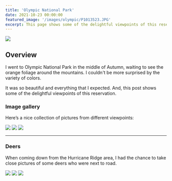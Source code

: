 ```yaml
---
title: 'Olympic National Park'
date: 2021-10-23 00:00:00
featured_image: '/images/olympic/P1013523.JPG'
excerpt: This page shows some of the delightful viewpoints of this reservation.
---
```


![](/images/olympic/P1013523.jpg)

## Overview

I went to Olympic National Park in the middle of Autumn, waiting to see the orange foliage around the mountains. I couldn't be more surprised by the variety of colors. 

It was so beautiful and everything that I expected. And, this post shows some of the delightful viewpoints of this reservation.

### Image gallery

Here’s a nice collection of pictures from different viewpoints:

<div class="gallery" data-columns="3">
	<img src="/images/olympic/GOPR4327.JPG">
	<img src="/images/olympic/GOPR4367.JPG">
	<img src="/images/olympic/P1013552.JPG">
</div>

---

### Deers

When coming down from the Hurricane Ridge area, I had the chance to take close pictures of some deers who were next to road.

<div class="gallery" data-columns="1">
	<img src="/images/olympic/P1013581.JPG">
	<img src="/images/olympic/P1013566.JPG">
	<img src="/images/olympic/P1013582.JPG">
</div>
